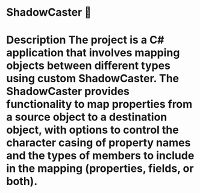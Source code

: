 # ShadowCaster :moyai:

# Description The project is a C# application that involves mapping objects between different types using custom ShadowCaster. The ShadowCaster  provides functionality to map properties from a source object to a destination object, with options to control the character casing of property names and the types of members to include in the mapping (properties, fields, or both).
